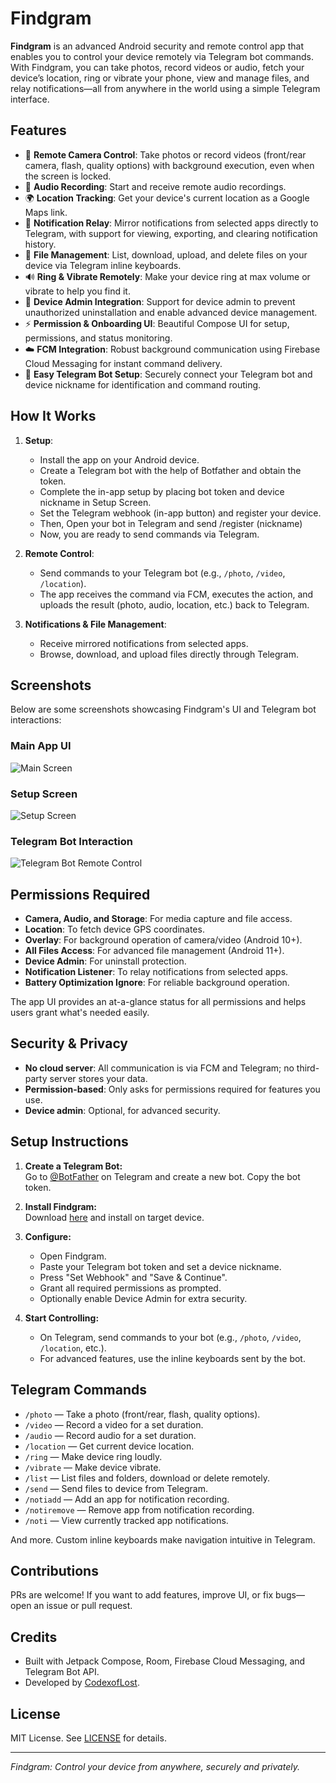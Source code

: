 # Findgram

**Findgram** is an advanced Android security and remote control app that enables you to control your device remotely via Telegram bot commands. With Findgram, you can take photos, record videos or audio, fetch your device’s location, ring or vibrate your phone, view and manage files, and relay notifications—all from anywhere in the world using a simple Telegram interface.

## Features

- 📸 **Remote Camera Control**: Take photos or record videos (front/rear camera, flash, quality options) with background execution, even when the screen is locked.
- 🎤 **Audio Recording**: Start and receive remote audio recordings.
- 🌍 **Location Tracking**: Get your device's current location as a Google Maps link.
- 🔔 **Notification Relay**: Mirror notifications from selected apps directly to Telegram, with support for viewing, exporting, and clearing notification history.
- 📁 **File Management**: List, download, upload, and delete files on your device via Telegram inline keyboards.
- 🔊 **Ring & Vibrate Remotely**: Make your device ring at max volume or vibrate to help you find it.
- 🔐 **Device Admin Integration**: Support for device admin to prevent unauthorized uninstallation and enable advanced device management.
- ⚡ **Permission & Onboarding UI**: Beautiful Compose UI for setup, permissions, and status monitoring.
- ☁️ **FCM Integration**: Robust background communication using Firebase Cloud Messaging for instant command delivery.
- 🤖 **Easy Telegram Bot Setup**: Securely connect your Telegram bot and device nickname for identification and command routing.

## How It Works

1. **Setup**:  
   - Install the app on your Android device.
   - Create a Telegram bot with the help of Botfather and obtain the token.
   - Complete the in-app setup by placing bot token and device nickname in  Setup Screen.
   - Set the Telegram webhook (in-app button) and register your device.
   - Then, Open your bot in Telegram and send /register (nickname)
   - Now, you are ready to send commands via Telegram.

2. **Remote Control**:  
   - Send commands to your Telegram bot (e.g., `/photo`, `/video`, `/location`).
   - The app receives the command via FCM, executes the action, and uploads the result (photo, audio, location, etc.) back to Telegram.

3. **Notifications & File Management**:  
   - Receive mirrored notifications from selected apps.
   - Browse, download, and upload files directly through Telegram.

## Screenshots

Below are some screenshots showcasing Findgram's UI and Telegram bot interactions:

### Main App UI

![Main Screen](images/app.jpg)

### Setup Screen

![Setup Screen](images/setup.jpg)

### Telegram Bot Interaction

![Telegram Bot Remote Control](images/bot.jpg)

## Permissions Required

- **Camera, Audio, and Storage**: For media capture and file access.
- **Location**: To fetch device GPS coordinates.
- **Overlay**: For background operation of camera/video (Android 10+).
- **All Files Access**: For advanced file management (Android 11+).
- **Device Admin**: For uninstall protection.
- **Notification Listener**: To relay notifications from selected apps.
- **Battery Optimization Ignore**: For reliable background operation.

The app UI provides an at-a-glance status for all permissions and helps users grant what's needed easily.

## Security & Privacy

- **No cloud server**: All communication is via FCM and Telegram; no third-party server stores your data.
- **Permission-based**: Only asks for permissions required for features you use.
- **Device admin**: Optional, for advanced security.

## Setup Instructions

1. **Create a Telegram Bot:**  
   Go to [@BotFather](https://t.me/BotFather) on Telegram and create a new bot. Copy the bot token.

2. **Install Findgram:**  
   Download [here](https://github.com/CodexofLost/Findgram/releases) and install on target device.

3. **Configure:**  
   - Open Findgram.
   - Paste your Telegram bot token and set a device nickname.
   - Press "Set Webhook" and "Save & Continue".
   - Grant all required permissions as prompted.
   - Optionally enable Device Admin for extra security.

4. **Start Controlling:**  
   - On Telegram, send commands to your bot (e.g., `/photo`, `/video`, `/location`, etc.).
   - For advanced features, use the inline keyboards sent by the bot.

## Telegram Commands

- `/photo` — Take a photo (front/rear, flash, quality options).
- `/video` — Record a video for a set duration.
- `/audio` — Record audio for a set duration.
- `/location` — Get current device location.
- `/ring` — Make device ring loudly.
- `/vibrate` — Make device vibrate.
- `/list` — List files and folders, download or delete remotely.
- `/send` — Send files to device from Telegram.
- `/notiadd` — Add an app for notification recording.
- `/notiremove` — Remove app from notification recording.
- `/noti` — View currently tracked app notifications.

And more. Custom inline keyboards make navigation intuitive in Telegram.

## Contributions

PRs are welcome! If you want to add features, improve UI, or fix bugs—open an issue or pull request.

## Credits

- Built with Jetpack Compose, Room, Firebase Cloud Messaging, and Telegram Bot API.
- Developed by [CodexofLost](https://github.com/CodexofLost).

## License

MIT License. See [LICENSE](LICENSE) for details.

---

*Findgram: Control your device from anywhere, securely and privately.*
